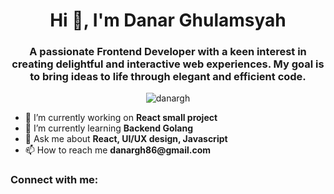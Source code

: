 <h1 align="center">Hi 👋, I'm Danar Ghulamsyah</h1>
<h3 align="center">
  A passionate Frontend Developer with a keen interest in creating delightful
  and interactive web experiences. My goal is to bring ideas to life through
  elegant and efficient code.
</h3>

<p align="center">
  <img
    src="https://komarev.com/ghpvc/?username=danargh&label=Profile%20views&color=0e75b6&style=flat"
    alt="danargh"
  />
</p>

<ul>
  <li>🔭 I’m currently working on <strong>React small project</strong></li>
  <li>🌱 I’m currently learning <strong>Backend Golang</strong></li>
  <li>💬 Ask me about <strong>React, UI/UX design, Javascript</strong></li>
  <li>📫 How to reach me <strong>danargh86@gmail.com</strong></li>
</ul>

<h3 align="left">Connect with me:</h3>




